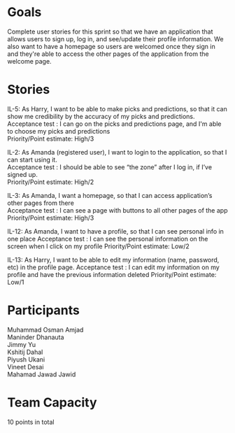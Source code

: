 # Goals
Complete user stories for this sprint so that we have an application that allows users to sign up, log in, and see/update their profile information. We also want to have a homepage so users are welcomed once they sign in and they're able to access the other pages of the application from the welcome page. 

# Stories
IL-5: As Harry, I want to be able to make picks and predictions, so that it can show me credibility by the accuracy of my picks and predictions.  
Acceptance test : I can go on the picks and predictions page, and I'm able to choose my picks and predictions  
Priority/Point estimate: High/3  

IL-2: As Amanda (registered user), I want to login to the application, so that I can start using it.  
Acceptance test : I should be able to see “the zone” after I log in, if I’ve signed up.  
Priority/Point estimate: High/2  

IL-3: As Amanda, I want a homepage, so that I can access application’s other pages from there  
Acceptance test : I can see a page with buttons to all other pages of the app  
Priority/Point estimate: High/3  

IL-12: As Amanda, I want to have a profile, so that I can see personal info in one place
Acceptance test : I can see the personal information on the screen when I click on my profile
Priority/Point estimate: Low/2  

IL-13: As Harry, I want to be able to edit my information (name, password, etc) in the profile page.
Acceptance test : I can edit my information on my profile and have the previous information deleted
Priority/Point estimate: Low/1  

# Participants
Muhammad Osman Amjad  
Maninder Dhanauta  
Jimmy Yu  
Kshitij Dahal  
Piyush Ukani  
Vineet Desai  
Mahamad Jawad Jawid  

# Team Capacity
10 points in total
